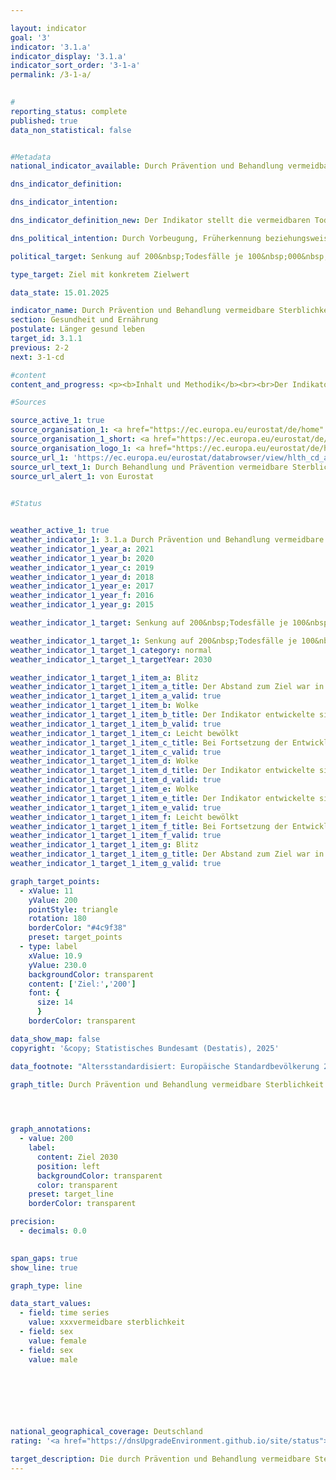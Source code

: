 ```yaml
---

layout: indicator        
goal: '3'        
indicator: '3.1.a'        
indicator_display: '3.1.a'        
indicator_sort_order: '3-1-a'        
permalink: /3-1-a/        
        

#
reporting_status: complete        
published: true        
data_non_statistical: false        


#Metadata        
national_indicator_available: Durch Prävention und Behandlung vermeidbare Sterblichkeit        

dns_indicator_definition:         

dns_indicator_intention:         

dns_indicator_definition_new: Der Indikator stellt die vermeidbaren Todesfälle der weiblichen und männlichen unter 75-jährigen Bevölkerung, bezogen auf 100&nbsp;000&nbsp;Einwohnerinnen und Einwohner der europäischen Standardbevölkerung 2013&nbsp;unter 75&nbsp;Jahren (unter Ausschluss der unter 1-Jährigen) dar. Der Indikator unterscheidet zwischen behandelbarer und prävenierbarer Sterblichkeit, deren Summe die vermeidbare Sterblichkeit ergibt.        

dns_political_intention: Durch Vorbeugung, Früherkennung beziehungsweise eine optimale Behandlung sind Todesfälle vermeidbar. Der Indikator ist damit ein Maß für die Qualität des Gesundheitssystems und das Gesundheitsverhalten der Bevölkerung mit Blick darauf, in welchem Umfang Sterbefälle auftreten, die bei angemessener Prävention <abbr title="beziehungsweise" tabindex="0">bzw.</abbr> Behandlung in einer bestimmten Altersgruppe grundsätzlich hätten verhindert werden können.        

political_target: Senkung auf 200&nbsp;Todesfälle je 100&nbsp;000&nbsp;Einwohnerinnen und Einwohner bis 2030        

type_target: Ziel mit konkretem Zielwert        

data_state: 15.01.2025        

indicator_name: Durch Prävention und Behandlung vermeidbare Sterblichkeit        
section: Gesundheit und Ernährung        
postulate: Länger gesund leben        
target_id: 3.1.1        
previous: 2-2        
next: 3-1-cd        

#content         
content_and_progress: <p><b>Inhalt und Methodik</b><br><br>Der Indikator „Durch Prävention und Behandlung vermeidbare Sterblichkeit“ soll Rückschlüsse auf die Qualität des Gesundheitssystems, insbesondere auf die Effizienz von Präventionsprogrammen und frühzeitigen diagnostischen Maßnahmen ermöglichen.<br><br>Durch Behandlung vermeidbare Todesfälle sind solche, die durch rechtzeitige und wirksame medizinische Maßnahmen hätten vermieden werden können. Dies umfasst sowohl Sekundärprävention als auch therapeutische Behandlungen nach dem Auftreten von Krankheiten oder Verletzungen, die die Sterblichkeit (sogenannte Letalität) verringern.<br><br>Die durch Prävention vermeidbare Sterblichkeit betrifft vorwiegend Todesfälle, die durch wirksame Maßnahmen im Bereich der öffentlichen Gesundheit und der Primärprävention hätten vermieden werden können. Hierbei handelt es sich um Maßnahmen, die vor dem Auftreten von Krankheiten oder Verletzungen ergriffen werden, um die Zahl neuer Erkrankungsfälle (sogenannte Inzidenz) zu reduzieren.<br><br>Die Identifizierung und Minderung der zugrunde liegenden Risikofaktoren wie ungesunde Ernährung (siehe „Adipositasquoten“ Indikatoren 3.1.e und 3.1.f), Tabakkonsum (siehe „Raucherquoten“ Indikatoren 3.1.c und 3.1.d), Alkoholkonsum und Bewegungsmangel ist entscheidend, um die Zahl vermeidbarer Todesfälle zu reduzieren und die allgemeine Gesundheitslage der Bevölkerung zu verbessern.<br><br>Die genauen Todesursachen, die gemäß diesen Definitionen als vermeidbar gelten, wurden 2018&nbsp;von der Organisation für wirtschaftliche Zusammenarbeit und Entwicklung (<abbr title="Organisation for Economic Co-operation and Development (Organisation für wirtschaftliche Zusammenarbeit und Entwicklung)" tabindex="0">OECD</abbr>) sowie dem Statistisches Amt der Europäischen Union (<abbr title="European Statistical Office (Statistisches Amt der Europäischen Union)" tabindex="0">Eurostat</abbr>) in Zusammenarbeit mit einer Expertengruppe festgelegt und 2019&nbsp;überarbeitet. Dazu gehören eine Reihe von Infektionskrankheiten (darunter auch <abbr title="Coronavirus SARS-CoV-2" tabindex="0">COVID-19</abbr>), verschiedene Arten bösartiger Neubildungen, endokrine und Stoffwechselerkrankungen sowie bestimmte Erkrankungen des Nervensystems, des Kreislaufsystems, der Atemwege, des Verdauungssystems und des Urogenitalsystems sowie Erkrankungen im Zusammenhang mit Schwangerschaft, Geburt und der perinatalen Periode, eine Reihe von angeborenen Missbildungen, Nebenwirkungen medizinischer und chirurgischer Behandlungen, Verletzungen sowie alkohol- und drogenbedingte Störungen.<br><br>Einige Todesfälle, wie beispielsweise bei ischämischen Herzerkrankungen, sind sowohl durch Prävention als auch durch Behandlung vermeidbar. Zur Vermeidung von Doppelzählungen werden diese Todesfälle der Kategorie „durch Prävention vermeidbare Sterblichkeit“ zugeordnet, da eine erfolgreiche Prävention die Behandlung überflüssig machen würde.<br><br>Der Indikator berücksichtigt ausschließlich Todesfälle von Personen unter 75&nbsp;Jahren. Um die Vergleichbarkeit zu gewährleisten, bezieht sich der Indikator auf die europäische Standardbevölkerung dieser Altersklasse. Dies dient dazu, Verzerrungen der Ergebnisse durch unterschiedliche Altersstrukturen zwischen Ländern oder durch demographische Veränderungen im Zeitverlauf zu vermeiden. Die Datengrundlage für die Berechnung des Indikators ist die Todesursachenstatistik des Statistischen Bundesamtes, in der alle amtlichen Todesbescheinigungen systematisch erfasst und ausgewertet werden.<br><br><b>Entwicklung</b><br><br>Die vermeidbare Gesamtmortalität ist seit 2011&nbsp;tendenziell rückläufig. Zwischen 2011&nbsp;und 2019&nbsp;sank die durch Prävention und Behandlung vermeidbare Sterblichkeit von 258&nbsp;Todesfällen je 100&nbsp;000&nbsp;Einwohnerinnen und Einwohner auf 231&nbsp;im Jahr 2019&nbsp;(- 10,4&nbsp;%). In den folgenden Jahren stieg der Indikator aufgrund der <abbr title="Coronavirus SARS-CoV-2" tabindex="0">COVID-19</abbr>-Pandemie an und erreichte 2021&nbsp;wieder den Wert von 2012. Dies spiegelt sich auch in der Verteilung der einzelnen Todesursachen wider. Auf europäischer Ebene waren <abbr title="Coronavirus SARS-CoV-2" tabindex="0">COVID-19</abbr>-Infektionen die häufigste Ursache für vermeidbare Todesfälle, gefolgt von ischämischen Herzkrankheiten und Lungenkrebs.<br><br>Bei der getrennten Betrachtung der durch Prävention und der durch Behandlung vermeidbaren Sterblichkeit zeigt sich, dass etwa zwei Drittel der vermeidbaren Todesfälle durch präventive Maßnahmen und ein Drittel durch medizinische Maßnahmen hätten vermieden werden können. Diese Verteilung ist jedoch zum Teil auch auf die zuvor beschriebene Zuordnung bestimmter Todesursachen zurückzuführen, die sowohl durch präventive Maßnahmen vermeidbar als auch behandelbar gewesen wären.<br><br>Die geschlechtsspezifische Analyse des Indikators zeigte einen deutlichen Unterschied zwischen Männern und Frauen. Bei Männern lag die vermeidbare Sterblichkeit bei 336&nbsp;Todesfällen je 100&nbsp;000&nbsp;Einwohner, während sie bei Frauen mit 174&nbsp;vermeidbaren Todesfällen je 100&nbsp;000&nbsp;Einwohnerinnen etwa halb so hoch war. Der Unterschied resultierte überwiegend aus den präventiv vermeidbaren Todesursachen, was darauf hindeutet, dass Männer weniger Vorsorge betreiben und von Präventionsprogrammen schlechter erreicht werden als Frauen. Bei den durch Behandlung vermeidbaren Todesfällen war der Unterschied weniger ausgeprägt.<br><br>Das politisch festgelegte Ziel, die durch Prävention und Behandlung vermeidbare Sterblichkeit bis 2030&nbsp;auf höchstens 200&nbsp;Todesfälle je 100&nbsp;000&nbsp;Einwohnerinnen und Einwohner zu senken, wäre bei Fortsetzung der Entwicklung vor der <abbr title="Coronavirus SARS-CoV-2" tabindex="0">COVID-19</abbr>-Pandemie erreichbar gewesen. Der pandemiebedingte Anstieg hat jedoch die generell positive Entwicklung des Indikators beeinträchtigt.<br><br>Im europäischen Vergleich lag Deutschland mit einer vermeidbaren Sterblichkeit von 253&nbsp;Todesfällen je 100&nbsp;000&nbsp;Einwohnerinnen und Einwohner im Jahr 2021&nbsp;im Mittelfeld und deutlich unter dem <abbr title="Europäische Union" tabindex="0">EU</abbr>-Durchschnitt von 294&nbsp;Todesfällen. Die niedrigsten Raten fanden sich in Spanien (195&nbsp;Todesfälle je 100&nbsp;000&nbsp;Einwohnerinnen und Einwohner) und Schweden (177&nbsp;Todesfälle je 100&nbsp;000&nbsp;Einwohnerinnen und Einwohner). In vielen osteuropäischen Ländern wie Bulgarien (685&nbsp;Todesfälle je 100&nbsp;000&nbsp;Einwohnerinnen und Einwohner) und Rumänien (695&nbsp;Todesfälle je 100&nbsp;000&nbsp;Einwohnerinnen und Einwohner) waren die Raten deutlich höher.</p>                

#Sources        

source_active_1: true
source_organisation_1: <a href="https://ec.europa.eu/eurostat/de/home" target="_blank" onclick="return confirm_alert('von Eurostat', 'De')">Eurostat</a>
source_organisation_1_short: <a href="https://ec.europa.eu/eurostat/de/home" target="_blank" onclick="return confirm_alert('von Eurostat', 'De')">Eurostat</a>
source_organisation_logo_1: <a href="https://ec.europa.eu/eurostat/de/home" target="_blank" onclick="return confirm_alert('von Eurostat', 'De')"><img src="https://dnsTestEnvironment.github.io/dns-indicators/public/OrgImgDe/eurostat.png" alt="Eurostat" title=" Klicken Sie hier um zur Homepage der Organisation Eurostat zu gelangen." style="height:60px; width:148px; border:transparent"/></a>
source_url_1: 'https://ec.europa.eu/eurostat/databrowser/view/hlth_cd_apr/default/table?lang=de&category=hlth.hlth_cdeath.hlth_cd_pbt'
source_url_text_1: Durch Behandlung und Prävention vermeidbare Sterblichkeit von Einwohnern - <abbr title="European Statistical Office (Statistisches Amt der Europäischen Union)" tabindex="0">Eurostat</abbr>-Tabelle [hlth_cd_apr]
source_url_alert_1: von Eurostat
        

#Status        


weather_active_1: true
weather_indicator_1: 3.1.a Durch Prävention und Behandlung vermeidbare Sterblichkeit
weather_indicator_1_year_a: 2021
weather_indicator_1_year_b: 2020
weather_indicator_1_year_c: 2019
weather_indicator_1_year_d: 2018
weather_indicator_1_year_e: 2017
weather_indicator_1_year_f: 2016
weather_indicator_1_year_g: 2015

weather_indicator_1_target: Senkung auf 200&nbsp;Todesfälle je 100&nbsp;000&nbsp;Einwohnerinnen und Einwohner bis 2030

weather_indicator_1_target_1: Senkung auf 200&nbsp;Todesfälle je 100&nbsp;000&nbsp;Einwohnerinnen und Einwohner bis 2030
weather_indicator_1_target_1_category: normal
weather_indicator_1_target_1_targetYear: 2030

weather_indicator_1_target_1_item_a: Blitz
weather_indicator_1_target_1_item_a_title: Der Abstand zum Ziel war in 2021 konstant hoch oder hat sich vergrößert. Der Indikator entwickelte sich also nicht in die gewünschte Richtung.
weather_indicator_1_target_1_item_a_valid: true
weather_indicator_1_target_1_item_b: Wolke
weather_indicator_1_target_1_item_b_title: Der Indikator entwickelte sich in 2020 zwar in die gewünschte Richtung auf das Ziel zu, bei Fortsetzung der Entwicklung wäre das Ziel im Zieljahr aber um mehr als 20 % der Differenz zwischen Zielwert und dem Wert aus 2020 verfehlt worden.
weather_indicator_1_target_1_item_b_valid: true
weather_indicator_1_target_1_item_c: Leicht bewölkt
weather_indicator_1_target_1_item_c_title: Bei Fortsetzung der Entwicklung von 2019 wäre das Ziel um mindestens 5&nbsp;%, aber maximal um 20&nbsp;% der Differenz zwischen Zielwert und dem Wert aus 2019 verfehlt worden.
weather_indicator_1_target_1_item_c_valid: true
weather_indicator_1_target_1_item_d: Wolke
weather_indicator_1_target_1_item_d_title: Der Indikator entwickelte sich in 2018 zwar in die gewünschte Richtung auf das Ziel zu, bei Fortsetzung der Entwicklung wäre das Ziel im Zieljahr aber um mehr als 20 % der Differenz zwischen Zielwert und dem Wert aus 2018 verfehlt worden.
weather_indicator_1_target_1_item_d_valid: true
weather_indicator_1_target_1_item_e: Wolke
weather_indicator_1_target_1_item_e_title: Der Indikator entwickelte sich in 2017 zwar in die gewünschte Richtung auf das Ziel zu, bei Fortsetzung der Entwicklung wäre das Ziel im Zieljahr aber um mehr als 20 % der Differenz zwischen Zielwert und dem Wert aus 2017 verfehlt worden.
weather_indicator_1_target_1_item_e_valid: true
weather_indicator_1_target_1_item_f: Leicht bewölkt
weather_indicator_1_target_1_item_f_title: Bei Fortsetzung der Entwicklung von 2016 wäre das Ziel um mindestens 5&nbsp;%, aber maximal um 20&nbsp;% der Differenz zwischen Zielwert und dem Wert aus 2016 verfehlt worden.
weather_indicator_1_target_1_item_f_valid: true
weather_indicator_1_target_1_item_g: Blitz
weather_indicator_1_target_1_item_g_title: Der Abstand zum Ziel war in 2015 konstant hoch oder hat sich vergrößert. Der Indikator entwickelte sich also nicht in die gewünschte Richtung.
weather_indicator_1_target_1_item_g_valid: true        

graph_target_points:
  - xValue: 11
    yValue: 200
    pointStyle: triangle
    rotation: 180
    borderColor: "#4c9f38"
    preset: target_points
  - type: label
    xValue: 10.9
    yValue: 230.0
    backgroundColor: transparent
    content: ['Ziel:','200']
    font: {
      size: 14
      }
    borderColor: transparent        

data_show_map: false        
copyright: '&copy; Statistisches Bundesamt (Destatis), 2025'        

data_footnote: "Altersstandardisiert: Europäische Standardbevölkerung 2013."        

graph_title: Durch Prävention und Behandlung vermeidbare Sterblichkeit        

        


graph_annotations:
  - value: 200
    label:
      content: Ziel 2030
      position: left
      backgroundColor: transparent
      color: transparent
    preset: target_line
    borderColor: transparent        

precision: 
  - decimals: 0.0
            

span_gaps: true        
show_line: true        

graph_type: line                

data_start_values: 
  - field: time series
    value: xxxvermeidbare sterblichkeit
  - field: sex
    value: female
  - field: sex
    value: male        

        

        

                        

national_geographical_coverage: Deutschland                
rating: '<a href="https://dnsUpgradeEnvironment.github.io/site/status"><img src="https://sdg-indikatoren.de/public/Wettersymbole/Blitz.png" title="Der Abstand zum Ziel war in 2021 konstant hoch oder hat sich vergrößert. Der Indikator entwickelte sich also nicht in die gewünschte Richtung." alt="Wettersymbol Blitz"/></a>'        

target_description: Die durch Prävention und Behandlung vermeidbare Sterblichkeit soll bis 2030&nbsp;auf höchstens 200&nbsp;Todesfälle je 100&nbsp;000&nbsp;Einwohnerinnen und Einwohner gesenkt werden.<br><br>Ausgehend von der Zielformulierung wird der Indikator 3.1.a für das Jahr 2021&nbsp;mit "Gewitter" bewertet. In den letzten sechs Jahren stieg der Wert des Indikators und entwickelte sich nicht in die gewünschte Richtung.        
---
```


